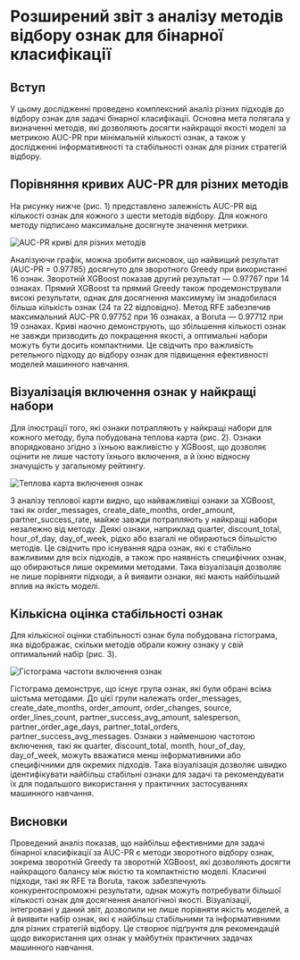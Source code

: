 # Розширений звіт з аналізу методів відбору ознак для бінарної класифікації

## Вступ

У цьому дослідженні проведено комплексний аналіз різних підходів до відбору ознак для задачі бінарної класифікації. Основна мета полягала у визначенні методів, які дозволяють досягти найкращої якості моделі за метрикою AUC-PR при мінімальній кількості ознак, а також у дослідженні інформативності та стабільності ознак для різних стратегій відбору.

## Порівняння кривих AUC-PR для різних методів

На рисунку нижче (рис. 1) представлено залежність AUC-PR від кількості ознак для кожного з шести методів відбору. Для кожного методу підписано максимальне досягнуте значення метрики.

![AUC-PR криві для різних методів](compare_aucpr_curve_12_24_from_results.png)

Аналізуючи графік, можна зробити висновок, що найвищий результат (AUC-PR = 0.97785) досягнуто для зворотного Greedy при використанні 16 ознак. Зворотній XGBoost показав другий результат — 0.97767 при 14 ознаках. Прямий XGBoost та прямий Greedy також продемонстрували високі результати, однак для досягнення максимуму їм знадобилася більша кількість ознак (24 та 22 відповідно). Метод RFE забезпечив максимальний AUC-PR 0.97752 при 16 ознаках, а Boruta — 0.97712 при 19 ознаках. Криві наочно демонструють, що збільшення кількості ознак не завжди призводить до покращення якості, а оптимальні набори можуть бути досить компактними. Це свідчить про важливість ретельного підходу до відбору ознак для підвищення ефективності моделей машинного навчання.

## Візуалізація включення ознак у найкращі набори

Для ілюстрації того, які ознаки потрапляють у найкращі набори для кожного методу, була побудована теплова карта (рис. 2). Ознаки впорядковано згідно з їхньою важливістю у XGBoost, що дозволяє оцінити не лише частоту їхнього включення, а й їхню відносну значущість у загальному рейтингу.

![Теплова карта включення ознак](feature_selection_heatmap.png)

З аналізу теплової карти видно, що найважливіші ознаки за XGBoost, такі як order_messages, create_date_months, order_amount, partner_success_rate, майже завжди потрапляють у найкращі набори незалежно від методу. Деякі ознаки, наприклад quarter, discount_total, hour_of_day, day_of_week, рідко або взагалі не обираються більшістю методів. Це свідчить про існування ядра ознак, які є стабільно важливими для всіх підходів, а також про наявність специфічних ознак, що обираються лише окремими методами. Така візуалізація дозволяє не лише порівняти підходи, а й виявити ознаки, які мають найбільший вплив на якість моделі.

## Кількісна оцінка стабільності ознак

Для кількісної оцінки стабільності ознак була побудована гістограма, яка відображає, скільки методів обрали кожну ознаку у свій оптимальний набір (рис. 3).

![Гістограма частоти включення ознак](feature_selection_feature_count_hist.png)

Гістограма демонструє, що існує група ознак, які були обрані всіма шістьма методами. До цієї групи належать order_messages, create_date_months, order_amount, order_changes, source, order_lines_count, partner_success_avg_amount, salesperson, partner_order_age_days, partner_total_orders, partner_success_avg_messages. Ознаки з найменшою частотою включення, такі як quarter, discount_total, month, hour_of_day, day_of_week, можуть вважатися менш інформативними або специфічними для окремих підходів. Така візуалізація дозволяє швидко ідентифікувати найбільш стабільні ознаки для задачі та рекомендувати їх для подальшого використання у практичних застосуваннях машинного навчання.

## Висновки

Проведений аналіз показав, що найбільш ефективними для задачі бінарної класифікації за AUC-PR є методи зворотного відбору ознак, зокрема зворотній Greedy та зворотній XGBoost, які дозволяють досягти найкращого балансу між якістю та компактністю моделі. Класичні підходи, такі як RFE та Boruta, також забезпечують конкурентоспроможні результати, однак можуть потребувати більшої кількості ознак для досягнення аналогічної якості. Візуалізації, інтегровані у даний звіт, дозволили не лише порівняти якість моделей, а й виявити набір ознак, які є найбільш стабільними та інформативними для різних стратегій відбору. Це створює підґрунтя для рекомендацій щодо використання цих ознак у майбутніх практичних задачах машинного навчання. 